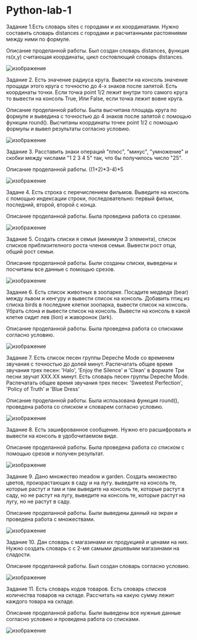 # Python-lab-1
Задание 1.Есть словарь sites с городами и их координатами. Нужно составить словарь distances с городами и расчитанными растояниями между ними по формуле.

Описание проделанной работы. Был создан словарь distances, функция rs(x,y) считающая координаты, цикл состовлющий словарь distances.

![изображение](https://github.com/Savch1k/Python-lab-1/assets/160525024/a9a3249a-8a3d-41b8-8668-fa371024ece9)

Задание 2. Есть значение радиуса круга. Вывести на консоль значение прощади этого круга с точностю до 4-х знаков после запятой. Есть координаты точки. Если точка point 1/2 лежит внутри того самого круга 
то вывести на консоль True, Или False, если точка лежит вовне круга. 

Описание проделанной работы. Была высчитана площадь круга по формуле и выведина с точностью до 4 знаков после запятой с помощью функции round(). Высчитаны координаты точек point 1/2 с помощью формулы и вывел результаты согласно условию.

![изображение](https://github.com/Savch1k/Python-lab-1/assets/160525024/b26ed2e7-24d9-44a5-81d4-b16e4d8f1d59)

Задание 3. Расставить знаки операций "плюс", "минус", "умножение" и скобки между числами "1 2 3 4 5" так, что бы получилось число "25".

Описание проделанной работы. ((1+2)*3-4)*5

![изображение](https://github.com/Savch1k/Python-lab-1/assets/160525024/da3dc72e-c94d-4e19-9d8c-2a338db9228e)

Задане 4. Есть строка с перечислением фильмов. Выведите на консоль с помощью индексации строки, последовательно:   первый фильм, последний, второй, второй с конца.

Описание проделанной работы. Была проведина работа со срезами.

![изображение](https://github.com/Savch1k/Python-lab-1/assets/160525024/46264680-e1ea-43fe-8199-ee4063d2a2d1)

Задание 5. Создать списки  я семья (минимум 3 элемента), список списков приблизителного роста членов семьи. Вывести рост отца, общий рост семьи.

Описание проделанной работы. Были созданы списки, выведены и посчитаны все данные с помощью срезов.

![изображение](https://github.com/Savch1k/Python-lab-1/assets/160525024/03d519f1-0d06-4fd9-b5e5-7d352823d03e)

Задание 6. Есть список животных в зоопарке. Посадите медведя (bear) между львом и кенгуру и вывести список на консоль. Добавить птиц из списка birds в последние клетки зоопарка, вывести список на консоль. Убрать слона и вывести список на консоль. Вывести на консоль в какой клетке сидит лев (lion) и жаворонок (lark).

Описание проделанной работы. Была проведена работа со списками согласно условию.

![изображение](https://github.com/Savch1k/Python-lab-1/assets/160525024/59925c39-02c0-4773-9f00-c27045c6e9ba)

Задание 7. Есть список песен группы Depeche Mode со временем звучания с точностью до долей минут. Распечатать общее время звучания трех песен: 'Halo', 'Enjoy the Silence' и 'Clean' в формате Три песни звучат ХХХ.XX минут. Есть словарь песен группы Depeche Mode. Распечатать общее время звучания трех песен: 'Sweetest Perfection', 'Policy of Truth' и 'Blue Dress'

Описание проделанной работы. Была испоьзована функция round(), проведена работа со списком и словарем согласно условию.

![изображение](https://github.com/Savch1k/Python-lab-1/assets/160525024/faef7938-5b1f-40f9-8e73-9ccdea624018)

Задание 8. Есть зашифрованное сообщение. Нужно его расшифровать и вывести на консоль в удобочитаемом виде.

Описание проделанной работы. Была проведена работа со списком с помощью срезов и получен результат.

![изображение](https://github.com/Savch1k/Python-lab-1/assets/160525024/c2b3fa7a-69d7-463b-a5aa-943591c6652d)

Задание 9. Дано множество meadow и garden. Создать множество цветов, произрастающих в саду и на лугу. выведите на консоль те, которые растут и там и там выведите на консоль те, которые растут в саду, но не растут на лугу, выведите на консоль те, которые растут на лугу, но не растут в саду.

Описание проделанной работы. Были выведины данный на экран и проведена работа с множествами.

![изображение](https://github.com/Savch1k/Python-lab-1/assets/160525024/fca2ba20-992a-4e9e-a059-4cfecab8c438)

Задание 10. Дан словарь с магазинами их продукцией и ценами на них. Нужно создать словарь с с 2-мя самыми дешевыми магазинами на сладости.

Описание проделанной работы. Был создан словарь согласно условию.

![изображение](https://github.com/Savch1k/Python-lab-1/assets/160525024/86835d9c-847a-4b7c-bf47-67102f5fb306)

Задание 11. Есть словарь кодов товаров. Есть словарь списков количества товаров на складе. Рассчитать на какую сумму лежит каждого товара на складе. 

Описание проделанной работы. Были выведены все нужные данные согласно условию и проведена работа со списками.

![изображение](https://github.com/Savch1k/Python-lab-1/assets/160525024/3d0d0374-9719-419b-a4a3-172fa13db7ed)






